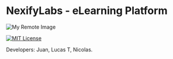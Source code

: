 # NexifyLabs - eLearning Platform

![My Remote Image](https://media.discordapp.net/attachments/1086349784366981190/1138546789155360829/mainlogo.png?width=676&height=676)

[![MIT License](https://img.shields.io/badge/License-MIT-green.svg)](https://choosealicense.com/licenses/mit/)

Developers: Juan, Lucas T, Nicolas.
